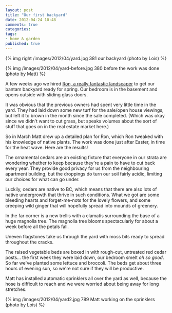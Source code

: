 ```yaml
---
layout: post
title: "Our first backyard"
date: 2012-04-24 10:48
comments: true
categories: 
tags: 
- home & garden
published: true
---
```

{% img right /images/2012/04/yard.jpg 381 our backyard (photo by Lois) %}

{% img /images/2012/04/yard-before.jpg 380 before the work was done (photo by Matt) %}

A few weeks ago we hired [Ron, a really fantastic landscaper](http://www.swicks.net/) to get our bantam backyard ready for spring. Our bedroom is in the basement and opens outside with sliding glass doors.

It was obvious that the previous owners had spent very little time in the yard. They had laid down some new turf for the sale/open house viewings, but left it to brown in the month since the sale completed. (Which was okay since we didn't want to cut grass, but speaks volumes about the sort of stuff that goes on in the real estate market here.)

So in March Matt drew up a detailed plan for Ron, which Ron tweaked with his knowledge of native plants. The work was done just after Easter, in time for the heat wave. Here are the results!

<!--more-->

The ornamental cedars are an existing fixture that everyone in our strata are wondering whether to keep because they're a pain to have to cut back every year. They provide good privacy for us from the neighbouring apartment building, but the droppings do turn our soil fairly acidic, limiting our choices for what can go under.

Luckily, cedars are native to BC, which means that there are also lots of native undergrowth that thrive in such conditions. What we got are some bleeding hearts and forget-me-nots for the lovely flowers, and some creeping wild ginger that will hopefully spread into mounds of greenery.

In the far corner is a new trellis with a clamatis surrounding the base of a huge magnolia tree. The magnolia tree blooms spectacularly for about a week before all the petals fall.

Uneven flagstones take us through the yard with moss bits ready to spread throughout the cracks.

The raised vegetable beds are boxed in with rough-cut, untreated red cedar posts... the first week they were laid down, our bedroom smelt *oh so good*. So far we've planted some lettuce and broccoli. The beds get about three hours of evening sun, so we're not sure if they will be productive.

Matt has installed automatic sprinklers all over the yard as well, because the hose is difficult to reach and we were worried about being away for long stretches.

{% img /images/2012/04/yard2.jpg 789 Matt working on the sprinklers (photo by Lois) %}